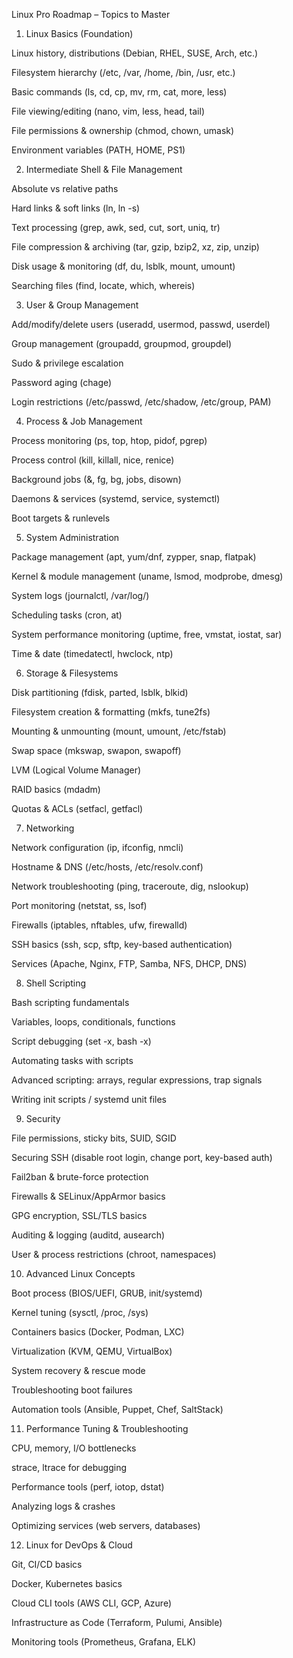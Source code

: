 Linux Pro Roadmap – Topics to Master
1. Linux Basics (Foundation)

Linux history, distributions (Debian, RHEL, SUSE, Arch, etc.)

Filesystem hierarchy (/etc, /var, /home, /bin, /usr, etc.)

Basic commands (ls, cd, cp, mv, rm, cat, more, less)

File viewing/editing (nano, vim, less, head, tail)

File permissions & ownership (chmod, chown, umask)

Environment variables (PATH, HOME, PS1)

2. Intermediate Shell & File Management

Absolute vs relative paths

Hard links & soft links (ln, ln -s)

Text processing (grep, awk, sed, cut, sort, uniq, tr)

File compression & archiving (tar, gzip, bzip2, xz, zip, unzip)

Disk usage & monitoring (df, du, lsblk, mount, umount)

Searching files (find, locate, which, whereis)

3. User & Group Management

Add/modify/delete users (useradd, usermod, passwd, userdel)

Group management (groupadd, groupmod, groupdel)

Sudo & privilege escalation

Password aging (chage)

Login restrictions (/etc/passwd, /etc/shadow, /etc/group, PAM)

4. Process & Job Management

Process monitoring (ps, top, htop, pidof, pgrep)

Process control (kill, killall, nice, renice)

Background jobs (&, fg, bg, jobs, disown)

Daemons & services (systemd, service, systemctl)

Boot targets & runlevels

5. System Administration

Package management (apt, yum/dnf, zypper, snap, flatpak)

Kernel & module management (uname, lsmod, modprobe, dmesg)

System logs (journalctl, /var/log/)

Scheduling tasks (cron, at)

System performance monitoring (uptime, free, vmstat, iostat, sar)

Time & date (timedatectl, hwclock, ntp)

6. Storage & Filesystems

Disk partitioning (fdisk, parted, lsblk, blkid)

Filesystem creation & formatting (mkfs, tune2fs)

Mounting & unmounting (mount, umount, /etc/fstab)

Swap space (mkswap, swapon, swapoff)

LVM (Logical Volume Manager)

RAID basics (mdadm)

Quotas & ACLs (setfacl, getfacl)

7. Networking

Network configuration (ip, ifconfig, nmcli)

Hostname & DNS (/etc/hosts, /etc/resolv.conf)

Network troubleshooting (ping, traceroute, dig, nslookup)

Port monitoring (netstat, ss, lsof)

Firewalls (iptables, nftables, ufw, firewalld)

SSH basics (ssh, scp, sftp, key-based authentication)

Services (Apache, Nginx, FTP, Samba, NFS, DHCP, DNS)

8. Shell Scripting

Bash scripting fundamentals

Variables, loops, conditionals, functions

Script debugging (set -x, bash -x)

Automating tasks with scripts

Advanced scripting: arrays, regular expressions, trap signals

Writing init scripts / systemd unit files

9. Security

File permissions, sticky bits, SUID, SGID

Securing SSH (disable root login, change port, key-based auth)

Fail2ban & brute-force protection

Firewalls & SELinux/AppArmor basics

GPG encryption, SSL/TLS basics

Auditing & logging (auditd, ausearch)

User & process restrictions (chroot, namespaces)

10. Advanced Linux Concepts

Boot process (BIOS/UEFI, GRUB, init/systemd)

Kernel tuning (sysctl, /proc, /sys)

Containers basics (Docker, Podman, LXC)

Virtualization (KVM, QEMU, VirtualBox)

System recovery & rescue mode

Troubleshooting boot failures

Automation tools (Ansible, Puppet, Chef, SaltStack)

11. Performance Tuning & Troubleshooting

CPU, memory, I/O bottlenecks

strace, ltrace for debugging

Performance tools (perf, iotop, dstat)

Analyzing logs & crashes

Optimizing services (web servers, databases)

12. Linux for DevOps & Cloud

Git, CI/CD basics

Docker, Kubernetes basics

Cloud CLI tools (AWS CLI, GCP, Azure)

Infrastructure as Code (Terraform, Pulumi, Ansible)

Monitoring tools (Prometheus, Grafana, ELK)
